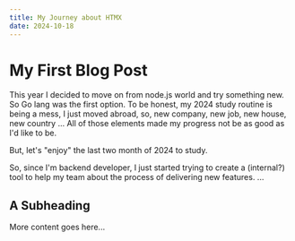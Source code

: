```yaml
---
title: My Journey about HTMX
date: 2024-10-18
---
```


# My First Blog Post

This year I decided to move on from node.js world and try something new. So Go lang was the first option.
To be honest, my 2024 study routine is being a mess, I just moved abroad, so, new company, new job, new house, new country ... All of those elements made my progress not be as good as I'd like to be.

But, let's "enjoy" the last two month of 2024 to study.

So, since I'm backend developer, I just started trying to create a (internal?) tool to help my team about the process of delivering new features. ...

## A Subheading

More content goes here...
